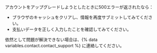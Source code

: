 アカウントをアップグレードしようとしたときに500エラーが返されたなら：
  - ブラウザのキャッシュをクリアし、情報を再度サブミットしてみてください。
  - 支払いデータを正しく入力したことを確認してみてください。

依然として問題が解決できない場合は、{% data variables.contact.contact_support %} に連絡してください。
